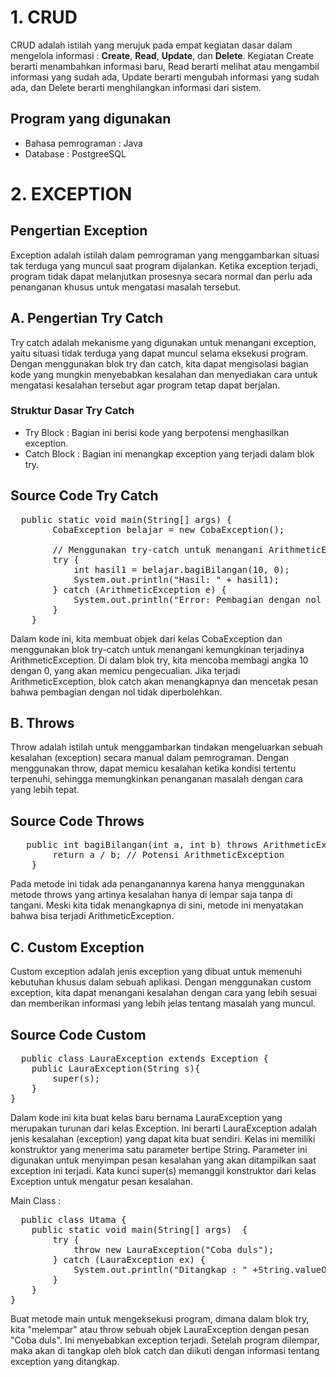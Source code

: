 # **1. CRUD** 
CRUD adalah istilah yang merujuk pada empat kegiatan dasar dalam mengelola informasi : **Create**, **Read**, **Update**, dan **Delete**. Kegiatan Create berarti menambahkan informasi baru, Read berarti melihat atau mengambil informasi yang sudah ada, Update berarti mengubah informasi yang sudah ada, dan Delete berarti menghilangkan informasi dari sistem. 
## Program yang digunakan
- Bahasa pemrograman : Java
- Database : PostgreeSQL
  
# **2. EXCEPTION**
## **Pengertian Exception**
Exception adalah istilah dalam pemrograman yang menggambarkan situasi tak terduga yang muncul saat program dijalankan. Ketika exception terjadi, program tidak dapat melanjutkan prosesnya secara normal dan perlu ada penanganan khusus untuk mengatasi masalah tersebut.

## **A. Pengertian Try Catch**
Try catch adalah mekanisme yang digunakan untuk menangani exception, yaitu situasi tidak terduga yang dapat muncul selama eksekusi program. Dengan menggunakan blok try dan catch, kita dapat mengisolasi bagian kode yang mungkin menyebabkan kesalahan dan menyediakan cara untuk mengatasi kesalahan tersebut agar program tetap dapat berjalan.
### **Struktur Dasar Try Catch**
- Try Block : Bagian ini berisi kode yang berpotensi menghasilkan exception. 
- Catch Block : Bagian ini menangkap exception yang terjadi dalam blok try.
## Source Code Try Catch
<pre>
  public static void main(String[] args) {
        CobaException belajar = new CobaException();

        // Menggunakan try-catch untuk menangani ArithmeticException
        try {
            int hasil1 = belajar.bagiBilangan(10, 0); 
            System.out.println("Hasil: " + hasil1);
        } catch (ArithmeticException e) {
            System.out.println("Error: Pembagian dengan nol tidak diperbolehkan.");
        }
    }
</pre>
Dalam kode ini, kita membuat objek dari kelas CobaException dan menggunakan blok try-catch untuk menangani kemungkinan terjadinya ArithmeticException. Di dalam blok try, kita mencoba membagi angka 10 dengan 0, yang akan memicu pengecualian. Jika terjadi ArithmeticException, blok catch akan menangkapnya dan mencetak pesan bahwa pembagian dengan nol tidak diperbolehkan.

## **B. Throws**
Throw adalah istilah untuk menggambarkan tindakan mengeluarkan sebuah kesalahan (exception) secara manual dalam pemrograman. Dengan menggunakan throw, dapat memicu kesalahan ketika kondisi tertentu terpenuhi, sehingga memungkinkan penanganan masalah dengan cara yang lebih tepat.

## Source Code Throws
<pre>
   public int bagiBilangan(int a, int b) throws ArithmeticException {
        return a / b; // Potensi ArithmeticException
    }
</pre>
Pada metode ini tidak ada penanganannya karena hanya menggunakan metode throws yang artinya kesalahan hanya di lempar saja tanpa di tangani. Meski kita tidak menangkapnya di sini, metode ini menyatakan bahwa bisa terjadi ArithmeticException.

## **C. Custom Exception**
Custom exception adalah jenis exception yang dibuat untuk memenuhi kebutuhan khusus dalam sebuah aplikasi. Dengan menggunakan custom exception, kita dapat menangani kesalahan dengan cara yang lebih sesuai dan memberikan informasi yang lebih jelas tentang masalah yang muncul.

## Source Code Custom 
<pre>
  public class LauraException extends Exception {
    public LauraException(String s){
        super(s);
    }
}
</pre>
Dalam kode ini kita buat kelas baru bernama LauraException yang merupakan turunan dari kelas Exception. Ini berarti LauraException adalah jenis kesalahan (exception) yang dapat kita buat sendiri. Kelas ini memiliki konstruktor yang menerima satu parameter bertipe String. Parameter ini digunakan untuk menyimpan pesan kesalahan yang akan ditampilkan saat exception ini terjadi. Kata kunci super(s) memanggil konstruktor dari kelas Exception untuk mengatur pesan kesalahan.

Main Class :
<pre>
  public class Utama {
    public static void main(String[] args)  {
        try {
            throw new LauraException("Coba duls");
        } catch (LauraException ex) {
            System.out.println("Ditangkap : " +String.valueOf(ex));
        }
    }
}
</pre>
Buat metode main untuk mengeksekusi program, dimana dalam blok try, kita "melempar" atau throw sebuah objek LauraException dengan pesan "Coba duls". Ini menyebabkan exception terjadi. Setelah program dilempar, maka akan di tangkap oleh blok catch dan diikuti dengan informasi tentang exception yang ditangkap.
